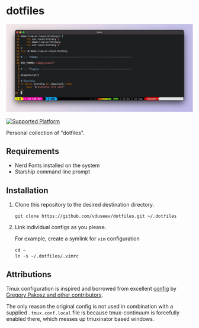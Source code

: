 # dotfiles

![Demo Screenshot](https://raw.githubusercontent.com/vduseev/dotfiles/docs/demo.jpg)

[![Supported Platform](https://img.shields.io/badge/platform-macos_linux-blue.svg)](https://shields.io/)

Personal collection of "dotfiles".

## Requirements

* Nerd Fonts installed on the system
* Starship command line prompt

## Installation

1. Clone this repository to the desired destination directory.

   ```shell
   git clone https://github.com/vduseev/dotfiles.git ~/.dotfiles
   ```

2. Link individual configs as you please.

   For example, create a symlink for `vim` configuration

   ```shell
   cd ~
   ln -s ~/.dotfiles/.vimrc
   ```

## Attributions

Tmux configuration is inspired and borrowed from excellent [config](https://github.com/gpakosz/.tmux) by
[Gregory Pakosz and other contributors](https://github.com/gpakosz/.tmux/graphs/contributors).

The only reason the original config is not used in combination with a supplied `.tmux.conf.local`
file is because tmux-continuum is forcefully enabled there, which messes up tmuxinator based windows.
